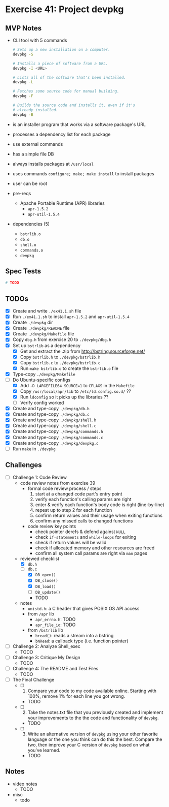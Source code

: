 # Exercise 41: Project devpkg

## MVP Notes

- CLI tool with 5 commands

  ```bash
  # Sets up a new installation on a computer.
  devpkg -S

  # Installs a piece of software from a URL.
  devpkg -I <URL>

  # Lists all of the software that's been installed.
  devpkg -L

  # Fetches some source code for manual building.
  devpkg -F

  # Builds the source code and installs it, even if it's
  # already installed.
  devpkg -B
  ```

- is an installer program that works via a software package's URL
- processes a dependency list for each package
- use external commands
- has a simple file DB
- always installs packages at `/usr/local`
- uses commands `configure; make; make install` to install packages
- user can be root
- pre-reqs
  - Apache Portable Runtime (APR) libraries
    - `apr-1.5.2`
    - `apr-util-1.5.4`
- dependencies (5)
  - `bstrlib.o`
  - `db.o`
  - `shell.o`
  - `commands.o`
  - `devpkg`

## Spec Tests

```bash
# TODO
```

## TODOs

- [x] Create and write `./ex41.1.sh` file
- [x] Run `./ex41.1.sh` to install `apr-1.5.2` and `apr-util-1.5.4`
- [x] Create `./devpkg` dir
- [x] Create `./devpkg/README` file
- [x] Create `./devpkg/Makefile` file
- [x] Copy `dbg.h` from exercise 20 to `./devpkg/dbg.h`
- [x] Set up `bstrlib` as a dependency
  - [x] Get and extract the .zip from http://bstring.sourceforge.net/
  - [x] Copy `bstrlib.h` to `./devpkg/bstrlib.h`
  - [x] Copy `bstrlib.c` to `./devpkg/bstrlib.c`
  - [x] Run `make bstrlib.o` to create the `bstrlib.o` file
- [x] Type-copy `./devpkg/Makefile`
- [ ] Do Ubuntu-specific configs
  - [x] Add `-D_LARGEFILE64_SOURCE=1` to `CFLAGS` in the `Makefile`
  - [x] Copy `/usr/local/apr/lib` to `/etc/ld.config.so.d/` ??
  - [x] Run `ldconfig` so it picks up the libraries ??
  - [ ] Verify config worked
- [x] Create and type-copy `./devpkg/db.h`
- [x] Create and type-copy `./devpkg/db.c`
- [x] Create and type-copy `./devpkg/shell.h`
- [x] Create and type-copy `./devpkg/shell.c`
- [x] Create and type-copy `./devpkg/commands.h`
- [x] Create and type-copy `./devpkg/commands.c`
- [x] Create and type-copy `./devpkg/devpkg.c`
- [ ] Run `make` in `./devpkg`

## Challenges

- [ ] Challenge 1: Code Review
  - code review notes from exercise 39
    - formal code review process / steps
      1. start at a changed code part's entry point
      2. verify each function's calling params are right
      3. enter & verify each function's body code is right (line-by-line)
      4. repeat up to step 2 for each function
      5. confirm return values and their usage when exiting functions
      6. confirm any missed calls to changed functions
    - code review key points
      - check pointer derefs & defend against `NULL`
      - check `if-statements` and `while-loops` for exiting
      - check if return values will be valid
      - check if allocated memory and other resources are freed
      - confirm all system call params are right via `man` pages
  - reviewed checklist
    - [x] `db.h`
    - [ ] `db.c`
      - [x] `DB_open()`
      - [x] `DB_close()`
      - [x] `DB_load()`
      - [ ] `DB_update()`
      - TODO
  - notes
    - `unistd.h`: a C header that gives POSIX OS API access
    - from `/apr` lib
      - `apr_errno.h`: TODO
      - `apr_file_io`: TODO
    - from `/bstrlib` lib
      - `bread()`: reads a stream into a bstring
      - `bNRead`: a callback type (i.e. function pointer)
- [ ] Challenge 2: Analyze Shell_exec
  - TODO
- [ ] Challenge 3: Critique My Design
  - TODO
- [ ] Challenge 4: The README and Test Files
  - TODO
- [ ] The Final Challenge
  - [ ] 1. Compare your code to my code available online. Starting with 100%, remove 1% for each line you got wrong.
    - TODO
  - [ ] 2. Take the notes.txt file that you previously created and implement your improvements to the the code and functionality of `devpkg`.
    - TODO
  - [ ] 3. Write an alternative version of `devpkg` using your other favorite language or the one you think can do this the best. Compare the two, then improve your C version of `devpkg` based on what you've learned.
    - TODO

## Notes

- video notes
  - TODO
- misc
  - todo
